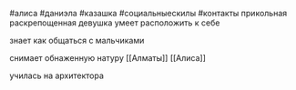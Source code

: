 #алиса #даниэла #казашка #социальныескилы 
#контакты 
прикольная раскрепощенная девушка умеет расположить к себе

  

знает как общаться с мальчиками

  

снимает обнаженную натуру
[[Алматы]]
[[Алиса]]

училась на архитектора